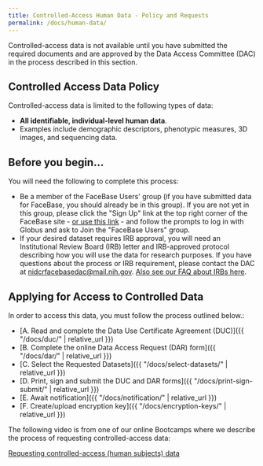 ```yaml
---
title: Controlled-Access Human Data - Policy and Requests
permalink: /docs/human-data/
---
```


Controlled-access data is not available until you have submitted the required documents and are approved by the Data Access Committee (DAC) in the process described in this section.

## Controlled Access Data Policy

Controlled-access data is limited to the following types of data:

* **All identifiable, individual-level human data**.
* Examples include demographic descriptors, phenotypic measures, 3D images, and sequencing data.

## Before you begin...

You will need the following to complete this process:
* Be a member of the FaceBase Users' group (if you have submitted data for FaceBase, you should already be in this group). If you are not yet in this group, please click the "Sign Up" link at the top right corner of the FaceBase site - [or use this link](https://app.globus.org/groups/143f5bdc-c127-11e4-ab32-22000a1dd033/about) - and follow the prompts to log in with Globus and ask to Join the "FaceBase Users" group.
* If your desired dataset requires IRB approval, you will need an Institutional Review Board (IRB) letter and IRB-approved protocol describing how you will use the data for research purposes. If you have questions about the process or IRB requirement, please contact the DAC at <a href="mailto:nidcrfacebasedac@mail.nih.gov">nidcrfacebasedac@mail.nih.gov</a>. [Also see our FAQ about IRBs here](https://www.facebase.org/help/faqs/#irb).

## Applying for Access to Controlled Data

In order to access this data, you must follow the process outlined below.:

* [A. Read and complete the Data Use Certificate Agreement (DUC)]({{ "/docs/duc/" | relative_url }})
* [B. Complete the online Data Access Request (DAR) form]({{ "/docs/dar/" | relative_url }})
* [C. Select the Requested Datasets]({{ "/docs/select-datasets/" | relative_url }})
* [D. Print, sign and submit the DUC and DAR forms]({{ "/docs/print-sign-submit/" | relative_url }})
* [E. Await notification]({{ "/docs/notification/" | relative_url }})
* [F. Create/upload encryption key]({{ "/docs/encryption-keys/" | relative_url }})

The following video is from one of our online Bootcamps where we describe the process of requesting controlled-access data:

<i class="fa fa-video-camera" aria-hidden="true"></i> [Requesting controlled-access (human subjects) data](https://youtu.be/WQuRC71yMBw?si=KBOAyfxflzSxG95B)
